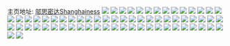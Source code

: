 主页地址: [邬思密达Shanghainess](https://weibo.com/u/1652224463) 
![](https://wx4.sinaimg.cn/mw2000/627af1cfly1h09se6zn8aj20gv0sg0x7.jpg) 
![](https://wx4.sinaimg.cn/mw2000/627af1cfly1h09sdwruhbj20j40sgaeg.jpg) 
![](https://wx4.sinaimg.cn/mw2000/627af1cfly1h09sdx3lprj20iz0sgdjz.jpg) 
![](https://wx4.sinaimg.cn/mw2000/627af1cfly1h09sdxhepej20ha0sgn16.jpg) 
![](https://wx4.sinaimg.cn/mw2000/627af1cfly1h09sdxwyr6j20iz0sgdk1.jpg) 
![](https://wx4.sinaimg.cn/mw2000/627af1cfly1h09sdyg7dbj20j20sggpz.jpg) 
![](https://wx4.sinaimg.cn/mw2000/627af1cfly1h09sdpsfl4j20cb0qogmj.jpg) 
![](https://wx4.sinaimg.cn/mw2000/627af1cfly1h09sdqf9p9j20cb0qoq3z.jpg) 
![](https://wx4.sinaimg.cn/mw2000/627af1cfly1h09jps5xppj20u0140tcc.jpg) 
![](https://wx4.sinaimg.cn/mw2000/627af1cfly1h09jpsz3tzj20u01400ve.jpg) 
![](https://wx4.sinaimg.cn/mw2000/627af1cfly1gzvvfgcbcij20ge0rdgoz.jpg) 
![](https://wx4.sinaimg.cn/mw2000/627af1cfly1gzvvfh3454j20ge0rfjut.jpg) 
![](https://wx4.sinaimg.cn/mw2000/627af1cfly1gzvvfhjigdj20ge0rm77o.jpg) 
![](https://wx4.sinaimg.cn/mw2000/627af1cfly1gzmnmu7ffrj20kv0kujst.jpg) 
![](https://wx4.sinaimg.cn/mw2000/627af1cfly1gzfai8oxu8j20u0140af7.jpg) 
![](https://wx4.sinaimg.cn/mw2000/627af1cfly1gzfai8yqmbj20u01400yp.jpg) 
![](https://wx4.sinaimg.cn/mw2000/627af1cfly1gzfai965oqj20u0140n0b.jpg) 
![](https://wx4.sinaimg.cn/mw2000/627af1cfly1gzfai9epf5j20u0140778.jpg) 
![](https://wx4.sinaimg.cn/mw2000/627af1cfly1gzfai9m47aj20u0140n0m.jpg) 
![](https://wx4.sinaimg.cn/mw2000/627af1cfly1gzfai9ta1jj20u014042d.jpg) 
![](https://wx4.sinaimg.cn/mw2000/627af1cfly1gz855jiu9bj20u0140jta.jpg) 
![](https://wx4.sinaimg.cn/mw2000/627af1cfly1gz855jv83hj20u0140tbj.jpg) 
![](https://wx4.sinaimg.cn/mw2000/627af1cfly1gz852pwsxej20u0140afu.jpg) 
![](https://wx4.sinaimg.cn/mw2000/627af1cfly1gz852q8veij20u014041m.jpg) 
![](https://wx4.sinaimg.cn/mw2000/627af1cfly1gz852qn03aj20u0140tbr.jpg) 
![](https://wx4.sinaimg.cn/mw2000/627af1cfly1gz852qvwpuj20mi0u0wg5.jpg) 
![](https://wx4.sinaimg.cn/mw2000/627af1cfly1gz852r5e9oj20u014077q.jpg) 
![](https://wx4.sinaimg.cn/mw2000/627af1cfly1gz852rgpeqj20u0140wh5.jpg) 
![](https://wx4.sinaimg.cn/mw2000/627af1cfly1gz852rpu9kj20u0140n09.jpg) 
![](https://wx4.sinaimg.cn/mw2000/627af1cfly1gz852rzs37j20u0140diw.jpg) 
![](https://wx4.sinaimg.cn/mw2000/627af1cfly1gz852sbkimj20u0140gom.jpg) 
![](https://wx4.sinaimg.cn/mw2000/627af1cfly1gz0l18dkj3j20mz0u0tbn.jpg) 
![](https://wx4.sinaimg.cn/mw2000/627af1cfly1gz0l18m8y6j20mz0u040z.jpg) 
![](https://wx4.sinaimg.cn/mw2000/627af1cfly1gz0l18v4ewj20qo0qoag0.jpg) 
![](https://wx4.sinaimg.cn/mw2000/627af1cfly1gz0l196kxlj20qo0qon2n.jpg) 
![](https://wx4.sinaimg.cn/mw2000/627af1cfly1gyz9m2l8l9j20j10u0q4c.jpg) 
![](https://wx4.sinaimg.cn/mw2000/627af1cfly1gyz9m2spixj20il0u0q49.jpg) 
![](https://wx4.sinaimg.cn/mw2000/627af1cfly1gyz9m32p19j20mi0u0wfw.jpg) 
![](https://wx4.sinaimg.cn/mw2000/627af1cfly1gyz9m3lkooj20mi0u0abj.jpg) 
![](https://wx4.sinaimg.cn/mw2000/627af1cfly1gyyynmw2g8j20mi0u00ve.jpg) 
![](https://wx4.sinaimg.cn/mw2000/627af1cfly1gyyynnd3vgj20mi0u077a.jpg) 
![](https://wx4.sinaimg.cn/mw2000/627af1cfly1gyyynnkymfj20ku0rs78j.jpg) 
![](https://wx4.sinaimg.cn/mw2000/627af1cfly1gyyynntiu7j20ku0rswiq.jpg) 
![](https://wx4.sinaimg.cn/mw2000/627af1cfly1gyy7fui8vfj20dt0u0gmq.jpg) 
![](https://wx4.sinaimg.cn/mw2000/627af1cfly1gyy7fv11lyj20dt0u0ta1.jpg) 
![](https://wx4.sinaimg.cn/mw2000/627af1cfly1gyy7fvivjjj20dt0u0ac2.jpg) 
![](https://wx4.sinaimg.cn/mw2000/627af1cfly1gyy7fnuyfzj20gu0u075a.jpg) 
![](https://wx4.sinaimg.cn/mw2000/627af1cfly1gyy7fo3pcqj20gv0u0wfq.jpg) 
![](https://wx4.sinaimg.cn/mw2000/627af1cfly1gyy7fodeoqj20gu0u0q3v.jpg) 
![](https://wx4.sinaimg.cn/mw2000/627af1cfly1gyy7d5xk04j20k00u0768.jpg) 
![](https://wx4.sinaimg.cn/mw2000/627af1cfly1gyy7d6txdyj20k00u0di6.jpg) 
![](https://wx4.sinaimg.cn/mw2000/627af1cfly1gyy7d73x6aj20k00u0gnn.jpg) 
![](https://wx4.sinaimg.cn/mw2000/627af1cfly1gyxank9ysqj20du0u00um.jpg) 
![](https://wx4.sinaimg.cn/mw2000/627af1cfly1gyxankky8kj20du0u075e.jpg) 
![](https://wx4.sinaimg.cn/mw2000/627af1cfly1gyw1wsdbs9j20mk0u00vk.jpg) 
![](https://wx4.sinaimg.cn/mw2000/627af1cfly1gyw1wsoiwyj20mk0u0acw.jpg) 
![](https://wx4.sinaimg.cn/mw2000/627af1cfly1gyw1wtag8dj20mk0u0q67.jpg) 
![](https://wx4.sinaimg.cn/mw2000/627af1cfly1gyualrmbtfj20ed0u00u9.jpg) 
![](https://wx4.sinaimg.cn/mw2000/627af1cfly1gxx4z2ul9xj20vg15ogtq.jpg) 
![](https://wx4.sinaimg.cn/mw2000/627af1cfly1gxudb4v4vdj20c806zgm2.jpg) 
![](https://wx4.sinaimg.cn/mw2000/627af1cfly1gworkh8zfej20u01t0k36.jpg) 
![](https://wx4.sinaimg.cn/mw2000/627af1cfly1gworkhmnp5j20u01t0qf1.jpg) 
![](https://wx4.sinaimg.cn/mw2000/627af1cfly1gworkhto4rj20rs0jzn0p.jpg) 
![](https://wx4.sinaimg.cn/mw2000/627af1cfly1gworkifv8oj20u01t0q8m.jpg) 
![](https://wx4.sinaimg.cn/mw2000/627af1cfly1gworkiu7lnj21402ey1hh.jpg) 
![](https://wx4.sinaimg.cn/mw2000/627af1cfly1gworkj6wcaj21402ey4ht.jpg) 
